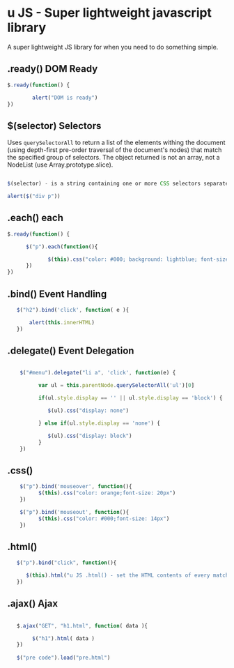 # u JS - Super lightweight javascript library

A super lightweight JS library for when you need to do something simple.

## .ready() DOM Ready

```js
$.ready(function() {

        alert("DOM is ready")
})
```

## $(selector) Selectors

Uses `querySelectorAll` to return a list of the elements withing the document (using depth-first pre-order traversal of the document's nodes) that
match the specified group of selectors. The object returned is not an array, not a NodeList (use Array.prototype.slice).

```js

$(selector) - is a string containing one or more CSS selectors separated by commas.

alert($("div p")) 

```

## .each() each

```js
$.ready(function() {

      $("p").each(function(){

             $(this).css("color: #000; background: lightblue; font-size: 20px;padding: 10px") 
      }) 
})
```

## .bind() Event Handling

```js
   $("h2").bind('click', function( e ){

       alert(this.innerHTML)
   })
```

## .delegate() Event Delegation

```js

    $("#menu").delegate("li a", 'click', function(e) {

          var ul = this.parentNode.querySelectorAll('ul')[0]

          if(ul.style.display == '' || ul.style.display == 'block') {

             $(ul).css("display: none") 

          } else if(ul.style.display == 'none') {

             $(ul).css("display: block") 
          }
    })

```

## .css()

```js
    $("p").bind('mouseover', function(){
          $(this).css("color: orange;font-size: 20px")
    })

    $("p").bind('mouseout', function(){
          $(this).css("color: #000;font-size: 14px")
    })
```

## .html()

```js
   $("p").bind("click", function(){

      $(this).html("u JS .html() - set the HTML contents of every matched element"); 
   }) 
```     


## .ajax() Ajax

```js

   $.ajax("GET", "h1.html", function( data ){

        $("h1").html( data )
   })
 
   $("pre code").load("pre.html")

```
